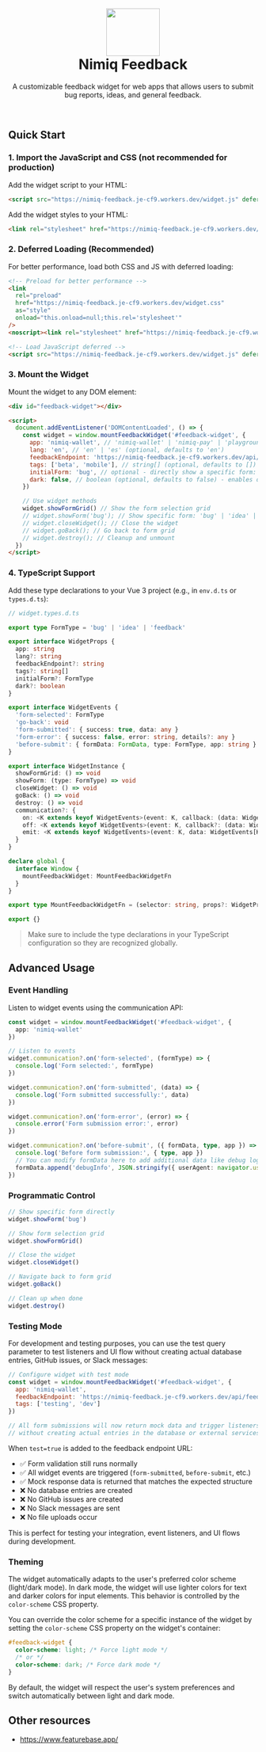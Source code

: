 <h1 align="center">
  <img alt="Nimiq Feedback logo" loading="lazy" width="108" height="96" decoding="async" data-nimg="1" style="color:transparent" src="https://raw.githubusercontent.com/onmax/nimiq-feedback/refs/heads/main/.github/logo.svg" />
  </br>
  Nimiq Feedback</h1>
<p align="center">
A customizable feedback widget for web apps that allows users to submit bug reports, ideas, and general feedback.
</p>
<br/>

## Quick Start

### 1. Import the JavaScript and CSS (not recommended for production)

Add the widget script to your HTML:

```html
<script src="https://nimiq-feedback.je-cf9.workers.dev/widget.js" defer></script>
```

Add the widget styles to your HTML:

```html
<link rel="stylesheet" href="https://nimiq-feedback.je-cf9.workers.dev/widget.css" />
```

### 2. Deferred Loading (Recommended)

For better performance, load both CSS and JS with deferred loading:

```html
<!-- Preload for better performance -->
<link
  rel="preload"
  href="https://nimiq-feedback.je-cf9.workers.dev/widget.css"
  as="style"
  onload="this.onload=null;this.rel='stylesheet'"
/>
<noscript><link rel="stylesheet" href="https://nimiq-feedback.je-cf9.workers.dev/widget.css" /></noscript>

<!-- Load JavaScript deferred -->
<script src="https://nimiq-feedback.je-cf9.workers.dev/widget.js" defer></script>
```

### 3. Mount the Widget

Mount the widget to any DOM element:

```html
<div id="feedback-widget"></div>

<script>
  document.addEventListener('DOMContentLoaded', () => {
    const widget = window.mountFeedbackWidget('#feedback-widget', {
      app: 'nimiq-wallet', // 'nimiq-wallet' | 'nimiq-pay' | 'playground'
      lang: 'en', // 'en' | 'es' (optional, defaults to 'en')
      feedbackEndpoint: 'https://nimiq-feedback.je-cf9.workers.dev/api/feedback',
      tags: ['beta', 'mobile'], // string[] (optional, defaults to []) - custom tags for submissions
      initialForm: 'bug', // optional - directly show a specific form: 'bug' | 'idea' | 'feedback'
      dark: false, // boolean (optional, defaults to false) - enables dark theme
    })

    // Use widget methods
    widget.showFormGrid() // Show the form selection grid
    // widget.showForm('bug'); // Show specific form: 'bug' | 'idea' | 'feedback'
    // widget.closeWidget(); // Close the widget
    // widget.goBack(); // Go back to form grid
    // widget.destroy(); // Cleanup and unmount
  })
</script>
```

### 4. TypeScript Support

Add these type declarations to your Vue 3 project (e.g., in `env.d.ts` or `types.d.ts`):

```typescript
// widget.types.d.ts

export type FormType = 'bug' | 'idea' | 'feedback'

export interface WidgetProps {
  app: string
  lang?: string
  feedbackEndpoint?: string
  tags?: string[]
  initialForm?: FormType
  dark?: boolean
}

export interface WidgetEvents {
  'form-selected': FormType
  'go-back': void
  'form-submitted': { success: true, data: any }
  'form-error': { success: false, error: string, details?: any }
  'before-submit': { formData: FormData, type: FormType, app: string }
}

export interface WidgetInstance {
  showFormGrid: () => void
  showForm: (type: FormType) => void
  closeWidget: () => void
  goBack: () => void
  destroy: () => void
  communication?: {
    on: <K extends keyof WidgetEvents>(event: K, callback: (data: WidgetEvents[K]) => void) => void
    off: <K extends keyof WidgetEvents>(event: K, callback?: (data: WidgetEvents[K]) => void) => void
    emit: <K extends keyof WidgetEvents>(event: K, data: WidgetEvents[K]) => void
  }
}

declare global {
  interface Window {
    mountFeedbackWidget: MountFeedbackWidgetFn
  }
}

export type MountFeedbackWidgetFn = (selector: string, props?: WidgetProps) => WidgetInstance

export {}
```

> Make sure to include the type declarations in your TypeScript configuration so they are recognized globally.

## Advanced Usage

### Event Handling

Listen to widget events using the communication API:

```typescript
const widget = window.mountFeedbackWidget('#feedback-widget', {
  app: 'nimiq-wallet'
})

// Listen to events
widget.communication?.on('form-selected', (formType) => {
  console.log('Form selected:', formType)
})

widget.communication?.on('form-submitted', (data) => {
  console.log('Form submitted successfully:', data)
})

widget.communication?.on('form-error', (error) => {
  console.error('Form submission error:', error)
})

widget.communication?.on('before-submit', ({ formData, type, app }) => {
  console.log('Before form submission:', { type, app })
  // You can modify formData here to add additional data like debug logs
  formData.append('debugInfo', JSON.stringify({ userAgent: navigator.userAgent }))
})
```

### Programmatic Control

```typescript
// Show specific form directly
widget.showForm('bug')

// Show form selection grid
widget.showFormGrid()

// Close the widget
widget.closeWidget()

// Navigate back to form grid
widget.goBack()

// Clean up when done
widget.destroy()
```

### Testing Mode

For development and testing purposes, you can use the test query parameter to test listeners and UI flow without creating actual database entries, GitHub issues, or Slack messages:

```javascript
// Configure widget with test mode
const widget = window.mountFeedbackWidget('#feedback-widget', {
  app: 'nimiq-wallet',
  feedbackEndpoint: 'https://nimiq-feedback.je-cf9.workers.dev/api/feedback?test=true', // Add ?test=true
  tags: ['testing', 'dev']
})

// All form submissions will now return mock data and trigger listeners
// without creating actual entries in the database or external services
```

When `test=true` is added to the feedback endpoint URL:

- ✅ Form validation still runs normally
- ✅ All widget events are triggered (`form-submitted`, `before-submit`, etc.)
- ✅ Mock response data is returned that matches the expected structure
- ❌ No database entries are created
- ❌ No GitHub issues are created
- ❌ No Slack messages are sent
- ❌ No file uploads occur

This is perfect for testing your integration, event listeners, and UI flows during development.

### Theming

The widget automatically adapts to the user's preferred color scheme (light/dark mode). In dark mode, the widget will use lighter colors for text and darker colors for input elements. This behavior is controlled by the `color-scheme` CSS property.

You can override the color scheme for a specific instance of the widget by setting the `color-scheme` CSS property on the widget's container:

```css
#feedback-widget {
  color-scheme: light; /* Force light mode */
  /* or */
  color-scheme: dark; /* Force dark mode */
}
```

By default, the widget will respect the user's system preferences and switch automatically between light and dark mode.


## Other resources

- https://www.featurebase.app/
